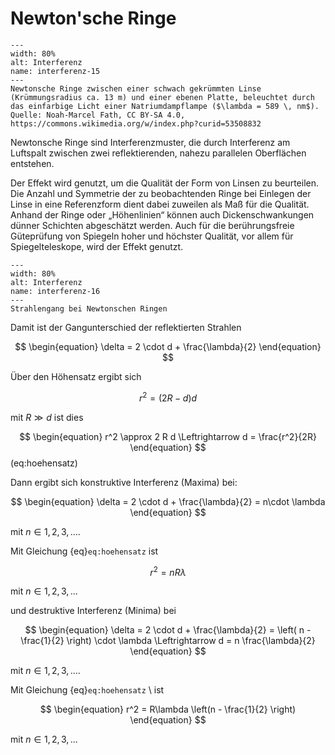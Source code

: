 # Newton'sche Ringe

```{figure} Bilder/Newtonsche_Ringe.jpg
---
width: 80%
alt: Interferenz
name: interferenz-15
---
Newtonsche Ringe zwischen einer schwach gekrümmten Linse (Krümmungsradius ca. 13 m) und einer ebenen Platte, beleuchtet durch das einfarbige Licht einer Natriumdampflampe ($\lambda = 589 \, nm$). Quelle: Noah-Marcel Fath, CC BY-SA 4.0, https://commons.wikimedia.org/w/index.php?curid=53508832
 ```

Newtonsche Ringe sind Interferenzmuster, die durch Interferenz am Luftspalt zwischen zwei reflektierenden, nahezu parallelen Oberflächen entstehen. 

Der Effekt wird genutzt, um die Qualität der Form von Linsen zu beurteilen. Die Anzahl und Symmetrie der zu beobachtenden Ringe bei Einlegen der Linse in eine Referenzform dient dabei zuweilen als Maß für die Qualität. Anhand der Ringe oder „Höhenlinien“ können auch Dickenschwankungen dünner Schichten abgeschätzt werden. Auch für die berührungsfreie Güteprüfung von Spiegeln hoher und höchster Qualität, vor allem für Spiegelteleskope, wird der Effekt genutzt. 

```{figure} Bilder/NewtonscheRinge.png
---
width: 80%
alt: Interferenz
name: interferenz-16
---
Strahlengang bei Newtonschen Ringen
 ```

Damit ist der Gangunterschied der reflektierten Strahlen

$$
\begin{equation}
\delta = 2 \cdot d + \frac{\lambda}{2}
\end{equation}
$$

Über den Höhensatz ergibt sich

$$r^2 = \left(2 R - d \right) d$$

mit $R \gg d$ ist dies

$$
\begin{equation}
r^2 \approx 2 R d \Leftrightarrow d = \frac{r^2}{2R}
\end{equation}
$$(eq:hoehensatz)

Dann ergibt sich konstruktive Interferenz (Maxima) bei:

$$
\begin{equation}
\delta =  2 \cdot d + \frac{\lambda}{2} = n\cdot \lambda 
\end{equation}
$$

mit $n \in {1,2,3,...}$. 

Mit Gleichung {eq}`eq:hoehensatz` ist

$$
\begin{equation}
r^2 = nR \lambda
\end{equation}
$$

mit $n \in {1,2,3,...}$ 

und destruktive Interferenz (Minima) bei 

$$
\begin{equation}
\delta =  2 \cdot d + \frac{\lambda}{2} =  \left( n - \frac{1}{2} \right) \cdot \lambda 
\Leftrightarrow d = n \frac{\lambda}{2}
\end{equation}
$$

mit $n \in {1,2,3,...}$.



Mit Gleichung {eq}`eq:hoehensatz` \ ist

$$
\begin{equation}
r^2 = R\lambda \left(n - \frac{1}{2} \right) 
\end{equation}
$$

mit $n \in {1,2,3,...}$ 
